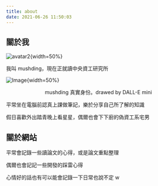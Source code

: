 ```yaml
---
title: about
date: 2021-06-26 11:50:03
---
```


## 關於我

![avatar2](https://i.imgur.com/Ufo8tZC.png){width=50%}

我叫 mushding，現在正就讀中央資工研究所

![Image](https://i.imgur.com/RFlBeBd.png){width=50%}
<p align = "center">
mushding 真實身份。drawed by DALL-E mini
</p>

平常坐在電腦前認真上課做筆記，樂於分享自己所了解的知識

假日喜歡外出踏青晚上看星星，偶爾也會下下廚的偽資工系宅男

## 關於網站

平常會記錄一些讀論文的心得，或是論文重點整理

偶爾也會記記一些開發的踩雷心得

心情好的話也有可以能會記錄一下日常也說不定 w